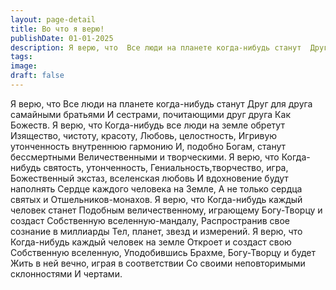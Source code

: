 ```yaml
---
layout: page-detail
title: Во что я верю!
publishDate: 01-01-2025
description: Я верю, что  Все люди на планете когда-нибудь станут  Друг для друга самайными братьями  И сестрами, почитающими друг друга  Как Божеств.
tags:
image:
draft: false
---
```

Я верю, что  Все люди на планете когда-нибудь станут  Друг для друга самайными братьями  И сестрами, почитающими друг друга  Как Божеств.  Я верю, что  Когда-нибудь все люди на земле обретут  Изящество, чистоту, красоту,  Любовь, целостность,  Игривую утонченность внутреннюю гармонию  И, подобно Богам, станут бессмертными  Величественными и творческими.  Я верю, что  Когда-нибудь святость, утонченность,  Гениальность,творчество, игра,  Божественный экстаз, вселенская любовь  И вдохновение будут наполнять  Сердце каждого человека на Земле,  А не только сердца святых и  Отшельников-монахов.  Я верю, что  Когда-нибудь каждый человек станет  Подобным величественному, играющему  Богу-Творцу и создаст  Собственную вселенную-мандалу,  Распространив свое сознание в миллиарды  Тел, планет, звезд и измерений.  Я верю, что  Когда-нибудь каждый человек на земле  Откроет и создаст свою  Собственную вселенную,  Уподобившись Брахме, Богу-Творцу и будет  Жить в ней вечно, играя в соответствии  Со своими неповторимыми склонностями  И чертами.